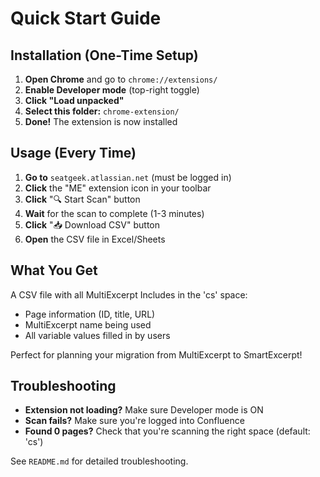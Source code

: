 # Quick Start Guide

## Installation (One-Time Setup)

1. **Open Chrome** and go to `chrome://extensions/`
2. **Enable Developer mode** (top-right toggle)
3. **Click "Load unpacked"**
4. **Select this folder:** `chrome-extension/`
5. **Done!** The extension is now installed

## Usage (Every Time)

1. **Go to** `seatgeek.atlassian.net` (must be logged in)
2. **Click** the "ME" extension icon in your toolbar
3. **Click** "🔍 Start Scan" button
4. **Wait** for the scan to complete (1-3 minutes)
5. **Click** "📥 Download CSV" button
6. **Open** the CSV file in Excel/Sheets

## What You Get

A CSV file with all MultiExcerpt Includes in the 'cs' space:
- Page information (ID, title, URL)
- MultiExcerpt name being used
- All variable values filled in by users

Perfect for planning your migration from MultiExcerpt to SmartExcerpt!

## Troubleshooting

- **Extension not loading?** Make sure Developer mode is ON
- **Scan fails?** Make sure you're logged into Confluence
- **Found 0 pages?** Check that you're scanning the right space (default: 'cs')

See `README.md` for detailed troubleshooting.
